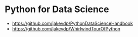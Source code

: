# Python for Data Science

- https://github.com/jakevdp/PythonDataScienceHandbook
- https://github.com/jakevdp/WhirlwindTourOfPython
